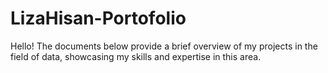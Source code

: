 # LizaHisan-Portofolio
Hello! The documents below provide a brief overview of my projects in the field of data, showcasing my skills and expertise in this area.
